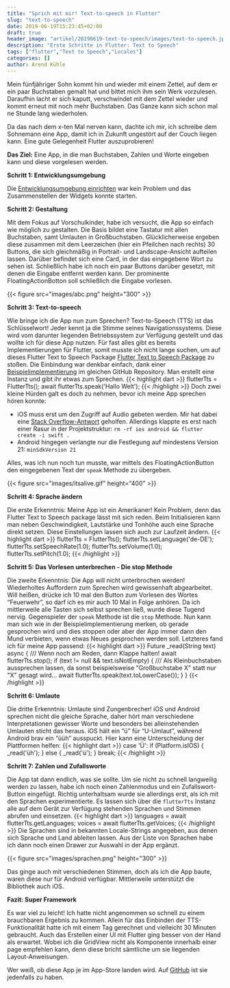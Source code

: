 ```yaml
---
title: "Sprich mit mir! Text-to-speech in Flutter"
slug: "text-to-speech" 
date: 2019-06-19T15:23:45+02:00
draft: true
header_image: "artikel/20190619-text-to-speech/images/text-to-speech.jpg"
description: "Erste Schritte in Flutter: Text to Speech"
tags: ["flutter","Text to Speech","Locales"]
categories: []
author: Arend Kühle
---
```



<!-----
Original Google Doc Post: https://docs.google.com/document/d/1OjxAZMuLMjv2BL6us0d3f1Agw74eFTCfloPtgQ-010Y/edit?usp=sharing
----->

Mein fünfjähriger Sohn kommt hin und wieder mit einem Zettel, auf dem er ein paar Buchstaben gemalt hat und bittet mich ihm sein Werk vorzulesen. Daraufhin lacht er sich kaputt, verschwindet mit dem Zettel wieder und kommt erneut mit noch mehr Buchstaben. Das Ganze kann sich schon mal ne Stunde lang wiederholen.

Da das nach dem x-ten Mal nerven kann, dachte ich mir, ich schreibe dem Sohnemann eine App, damit ich in Zukunft ungestört auf der Couch liegen kann. Eine gute Gelegenheit Flutter auszuprobieren!

**Das Ziel:** Eine App, in die man Buchstaben, Zahlen und Worte eingeben kann und diese vorgelesen werden.

**Schritt 1: Entwicklungsumgebung**

Die [Entwicklungsumgebung einrichten](https://flutter.de/artikel/flutter-entwicklungsumgebung-einrichten/ "Entwicklungsumgebung einrichten") war kein Problem und das Zusammenstellen der Widgets konnte starten.

**Schritt 2: Gestaltung**

Mit dem Fokus auf Vorschulkinder, habe ich versucht, die App so einfach wie möglich zu gestalten. Die Basis bildet eine Tastatur mit allen Buchstaben, samt Umlauten in Großbuchstaben. Glücklicherweise ergeben diese zusammen mit dem Leerzeichen (hier ein Pfeilchen nach rechts) 30 Buttons, die sich gleichmäßig in Portrait- und Landscape-Ansicht aufteilen lassen. Darüber befindet sich eine Card, in der das eingegebene Wort zu sehen ist. Schließlich habe ich noch ein paar Buttons darüber gesetzt, mit denen die Eingabe entfernt werden kann. Der prominente FloatingActionBotton soll schließlich die Eingabe vorlesen.

{{< figure src="images/abc.png" height="300" >}}

**Schritt 3: Text-to-speech**

Wie bringe ich die App nun zum Sprechen? Text-to-Speech (TTS) ist das Schlüsselwort! Jeder kennt ja die Stimme seines Navigationssystems. Diese wird vom darunter liegenden Betriebssystem zur Verfügung gestellt und das wollte ich für diese App nutzen. 
Für fast alles gibt es bereits Implementierungen für Flutter, somit musste ich nicht lange suchen, um auf dieses Flutter Text to Speech Package [Flutter Text to Speech Package](https://github.com/dlutton/flutter_tts "Flutter Text to Speech Package") zu stoßen.
Die Einbindung war denkbar einfach, dank einer [Beispielimplementierung](https://github.com/dlutton/flutter_tts/blob/master/example/lib/main.dart "Beispielimplementierung") im gleichen GitHub Repository. Man erstellt eine Instanz und gibt ihr etwas zum Sprechen. 
{{< highlight dart >}}
flutterTts = FlutterTts();
await flutterTts.speak('Hallo Welt');
{{< /highlight >}}
Doch zwei kleine Hürden galt es doch zu nehmen, bevor ich meine App sprechen hören konnte:

*   iOS muss erst um den Zugriff auf Audio gebeten werden. Mir hat dabei eine [Stack Overflow-Antwort](https://stackoverflow.com/questions/50458556/flutter-swift-version-must-be-set-to-a-supported-value/52194702#52194702 "Stack Overflow-Antwort") geholfen. Allerdings klappte es erst nach einer Rasur in der Projektstruktur: 
`rm -rf ios android && flutter create -i swift .`
*   Android hingegen verlangte nur die Festlegung auf mindestens Version 21: `minSdkVersion 21`

Alles, was ich nun noch tun musste, war mittels des FloatingActionButton den eingegebenen Text der `speak` Methode zu übergeben.

{{< figure src="images/itsalive.gif" height="400" >}}

**Schritt 4: Sprache ändern** 

Die erste Erkenntnis: Meine App ist ein Amerikaner!
Kein Problem, denn das Flutter Text to Speech package lässt mit sich reden. Beim Initialisieren kann man neben Geschwindigkeit, Lautstärke und Tonhöhe auch eine Sprache direkt setzen. Diese Einstellungen lassen sich auch zur Laufzeit ändern.
{{< highlight dart >}}
flutterTts = FlutterTts();
flutterTts.setLanguage('de-DE');
flutterTts.setSpeechRate(1.0);
flutterTts.setVolume(1.0);
flutterTts.setPitch(1.0);
{{< /highlight >}}

**Schritt 5: Das Vorlesen unterbrechen - Die stop Methode** 

Die zweite Erkenntnis: Die App will nicht unterbrochen werden! 
Wiederholtes Auffordern zum Sprechen wird gewissenhaft abgearbeitet. Will heißen, drücke ich 10 mal den Button zum Vorlesen des Wortes “Feuerwehr”, so darf ich es mir auch 10 Mal in Folge anhören. Da ich mittlerweile alle Tasten sich selbst sprechen ließ, wurde diese Tugend nervig.
Gegenspieler der `speak` Methode ist die `stop` Methode. Nun kann man sich wie in der Beispielimplementierung merken, ob gerade gesprochen wird und dies stoppen oder aber der App immer dann den Mund verbieten, wenn etwas Neues gesprochen werden soll. Letzteres fand ich für meine App passend:
{{< highlight dart >}}
Future _read(String text) async {
 /// Wenn noch am Reden, dann Klappe halten!
 await flutterTts.stop();
 if (text != null && text.isNotEmpty) {
   /// Als Kleinbuchstaben aussprechen lassen, da sonst beispielsweise "Großbuchstabe X" statt nur "X" gesagt wird...
   await flutterTts.speak(text.toLowerCase());
 }
}
{{< /highlight >}}

**Schritt 6: Umlaute** 

Die dritte Erkenntnis: Umlaute sind Zungenbrecher!
iOS und Android sprechen nicht die gleiche Sprache, daher hört man verschiedene Interpretationen gewisser Worte und besonders bei alleinstehenden Umlauten sticht das heraus. iOS hält ein “ü” für “U-Umlaut”, während Android brav ein “üüh” ausspuckt. Hier kann eine Unterscheidung der Plattformen helfen:
{{< highlight dart >}}
case 'Ü':
 if (Platform.isIOS) {
   _read('üh');
 } else {
   _read('ü');
 }
 break;
 {{< /highlight >}}

**Schritt 7: Zahlen und Zufallsworte**

Die App tat dann endlich, was sie sollte. Um sie nicht zu schnell langweilig werden zu lassen, habe ich noch einen Zahlenmodus und ein Zufallswort-Button eingefügt. Richtig unterhaltsam wurde sie allerdings erst, als ich mit den Sprachen experimentierte.
Es lassen sich über die `flutterTts` Instanz alle auf dem Gerät zur Verfügung stehenden Sprachen und Stimmen abrufen und einsetzen.
{{< highlight dart >}}
languages = await flutterTts.getLanguages;
voices = await flutterTts.getVoices;
{{< /highlight >}}
Die Sprachen sind in bekannten Locale-Strings angegeben, aus denen sich Sprache und Land ableiten lassen. Aus der Liste von Sprachen habe ich dann noch einen Drawer zur Auswahl in der App ergänzt.

{{< figure src="images/sprachen.png" height="300" >}}

Das ginge auch mit verschiedenen Stimmen, doch als ich die App baute, waren diese nur für Android verfügbar. Mittlerweile unterstützt die Bibliothek auch iOS.

**Fazit: Super Framework**

Es war viel zu leicht! Ich hatte nicht angenommen so schnell zu einem brauchbaren Ergebnis zu kommen. Allein für das Einbinden der TTS-Funktionalität hatte ich mit einem Tag gerechnet und vielleicht 30 Minuten gebraucht. Auch das Erstellen einer UI mit Flutter ging besser von der Hand als erwartet. Wobei ich die GridView nicht als Komponente innerhalb einer page empfehlen kann, denn diese bricht sämtliche um sie liegenden Layout-Anweisungen.

Wer weiß, ob diese App je im App-Store landen wird. Auf [GitHub](https://github.com/coodoo-io/fluttabc "GitHub") ist sie jedenfalls zu haben.



<!-- Docs to Markdown version 1.0β17 -->
